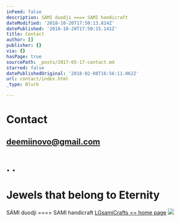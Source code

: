 ```yaml
---
inFeed: false
description: SÁMI duodji ==== SAMI handicraft
dateModified: '2018-10-20T17:50:13.814Z'
datePublished: '2018-10-20T17:50:15.141Z'
title: Contact
author: []
publisher: {}
via: {}
hasPage: true
sourcePath: _posts/2017-05-17-contact.md
starred: false
datePublishedOriginal: '2018-02-08T16:56:11.062Z'
url: contact/index.html
_type: Blurb

---
```

# **Contact**

## **deemiinovo@gmail.com**

# **. .**

# Jewels that belong to Eternity

SÁMI duodji ==== SAMI handicraft
[LGsamiCrafts == home page][0]
![](https://the-grid-user-content.s3-us-west-2.amazonaws.com/1797dbca-6ba9-43ee-82a6-8811d5210429.jpg)

[0]: https://thegrid.ai/lgsamicrafts/
